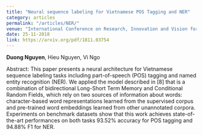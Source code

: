 ```yaml
---
title: "Neural sequence labeling for Vietnamese POS Tagging and NER"
category: articles
permalink: "/articles/NER/"
venue: "International Conference on Research, Innovation and Vision for the Future (RIVF)"
date: 25-11-2018
link: https://arxiv.org/pdf/1811.03754
---
```

[comment]: <> (<a href="https://arxiv.org/abs/2002.07367">Arxiv</a>.)
<b>Duong Nguyen</b>, Hieu Nguyen, Vi Ngo

Abstract: This paper presents a neural architecture for Vietnamese sequence labeling tasks including part-of-speech (POS) tagging and named entity recognition (NER). We applied the model described in [8] that is a combination of bidirectional Long-Short Term Memory and Conditional Random Fields, which rely on two sources of information about words: character-based word representations learned from the supervised corpus and pre-trained word embeddings learned from other unannotated corpora. Experiments on benchmark datasets show that this work achieves state-of-the-art performances on both tasks 93.52% accuracy for POS tagging and 94.88% F1 for NER.
